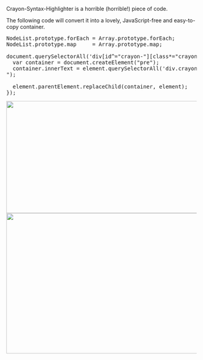 Crayon-Syntax-Highlighter is a horrible (horrible!) piece of code.

The following code will convert it into a lovely,
JavaScript-free and easy-to-copy container.

<!--more-->
<pre>
NodeList.prototype.forEach = Array.prototype.forEach;
NodeList.prototype.map     = Array.prototype.map;

document.querySelectorAll('div[id^="crayon-"][class*="crayon"]').forEach(function(element){
  var container = document.createElement("pre");
  container.innerText = element.querySelectorAll('div.crayon-line').map(function(line){ return line.innerText; }).join("\
");
  
  element.parentElement.replaceChild(container, element);
});
</pre>

<img src="https://icompile.eladkarako.com/_uploads/2017/06/icompile.eladkarako.com_unfuck_crayonsyntaxhighlighter_before.png" alt="" width="900" height="297"/>

<img src="https://icompile.eladkarako.com/_uploads/2017/06/icompile.eladkarako.com_unfuck_crayonsyntaxhighlighter_after.png" alt="" width="900" height="372"/>
